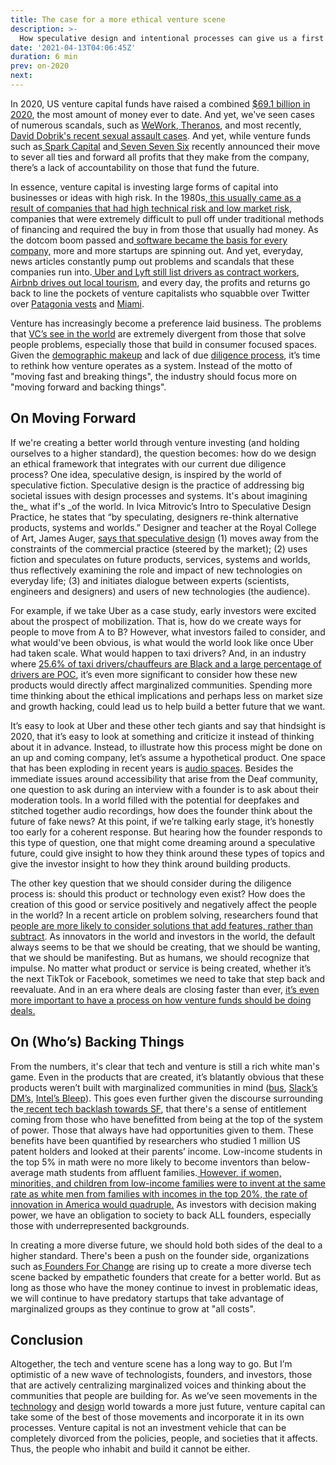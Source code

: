 ```yaml
---
title: The case for a more ethical venture scene
description: >-
  How speculative design and intentional processes can give us a first step for a better future
date: '2021-04-13T04:06:45Z'
duration: 6 min
prev: on-2020
next:
---
```


In 2020, US venture capital funds have raised a combined [$69.1 billion in 2020](https://pitchbook.com/news/articles/us-vc-fundraising-hits-record-69b-in-2020-after-a16z-closes-two-mega-funds), the most amount of money ever to date. And yet, we've seen cases of numerous scandals, such as [WeWork](https://newrepublic.com/article/160299/wework-book-review-billion-dollar-loser-rise-fall-adam-neumann),[ Theranos](https://www.businessinsider.com/the-history-of-silicon-valley-unicorn-theranos-and-ceo-elizabeth-holmes-2018-5), and most recently,[ David Dobrik's recent sexual assault cases](https://www.bbc.co.uk/news/technology-56536392). And yet, while venture funds such as[ Spark Capital](https://techcrunch.com/2021/03/21/spark-capital-decides-to-sever-all-ties-with-david-dobriks-dispo-app-weeks-after-leading-investment/) and[ Seven Seven Six](https://www.eonline.com/news/1251112/alexis-ohanian-addresses-troubling-david-dobrik-allegations-amid-dispo-app-investment) recently announced their move to sever all ties and forward all profits that they make from the company, there’s a lack of accountability on those that fund the future.

In essence, venture capital is investing large forms of capital into businesses or ideas with high risk. In the 1980s,[ this usually came as a result of companies that had high technical risk and low market risk](http://reactionwheel.net/2015/01/80s-vc.html), companies that were extremely difficult to pull off under traditional methods of financing and required the buy in from those that usually had money. As the dotcom boom passed and[ software became the basis for every company,](https://www.wsj.com/articles/SB10001424053111903480904576512250915629460) more and more startups are spinning out. And yet, everyday, news articles constantly pump out problems and scandals that these companies run into.[ Uber and Lyft still list drivers as contract workers](https://www.nbcnews.com/tech/tech-news/uber-lyft-face-landmark-lawsuit-over-gig-worker-classification-n1200526),[ Airbnb drives out local tourism](https://www.theguardian.com/commentisfree/2018/feb/12/profiteers-killing-airbnb-erode-communities), and every day, the profits and returns go back to line the pockets of venture capitalists who squabble over Twitter over [Patagonia vests](https://twitter.com/wongmjane/status/1380565150441205762) and [Miami](https://twitter.com/zebulgar/status/1334991230531301376).

Venture has increasingly become a preference laid business. The problems that [VC’s see in the world](https://www.theguardian.com/technology/2017/sep/01/juicero-silicon-valley-shutting-down) are extremely divergent from those that solve people problems, especially those that build in consumer focused spaces. Given the [demographic makeup](https://hbr.org/2020/08/institutional-investors-must-help-close-the-race-and-gender-gaps-in-venture-capital#:~:text=Proof%20is%20in%20the%20numbers,positions%20at%20venture%20capital%20firms.) and lack of due [diligence process](https://twitter.com/Jai__Malik/status/1359630443063181312), it’s time to rethink how venture operates as a system. Instead of the motto of "moving fast and breaking things", the industry should focus more on "moving forward and backing things".

## **On Moving Forward**

If we're creating a better world through venture investing (and holding ourselves to a higher standard), the question becomes: how do we design an ethical framework that integrates with our current due diligence process? One idea, speculative design, is inspired by the world of speculative fiction. Speculative design is the practice of addressing big societal issues with design processes and systems. It's about imagining the\_ what if's \_of the world. In Ivica Mitrovic’s Intro to Speculative Design Practice, he states that “by speculating, designers re-think alternative products, systems and worlds.” Designer and teacher at the Royal College of Art, James Auger, [says that speculative design](http://www.tandfonline.com/doi/abs/10.1080/14626268.2013.767276) (1) moves away from the constraints of the commercial practice (steered by the market); (2) uses fiction and speculates on future products, services, systems and worlds, thus reflectively examining the role and impact of new technologies on everyday life; (3) and initiates dialogue between experts (scientists, engineers and designers) and users of new technologies (the audience).

For example, if we take Uber as a case study, early investors were excited about the prospect of mobilization. That is, how do we create ways for people to move from A to B? However, what investors failed to consider, and what would've been obvious, is what would the world look like once Uber had taken scale. What would happen to taxi drivers? And, in an industry where [25.6% of taxi drivers/chauffeurs are Black and a large percentage of drivers are POC](https://datausa.io/profile/soc/taxi-drivers-chauffeurs#demographics), it’s even more significant to consider how these new products would directly affect marginalized communities. Spending more time thinking about the ethical implications and perhaps less on market size and growth hacking, could lead us to help build a better future that we want.

It’s easy to look at Uber and these other tech giants and say that hindsight is 2020, that it’s easy to look at something and criticize it instead of thinking about it in advance. Instead, to illustrate how this process might be done on an up and coming company, let’s assume a hypothetical product. One space that has been exploding in recent years is [audio spaces](https://a16z.com/2020/12/07/social-strikes-back-audio/). Besides the immediate issues around accessibility that arise from the Deaf community, one question to ask during an interview with a founder is to ask about their moderation tools. In a world filled with the potential for deepfakes and stitched together audio recordings, how does the founder think about the future of fake news? At this point, if we’re talking early stage, it’s honestly too early for a coherent response. But hearing how the founder responds to this type of question, one that might come dreaming around a speculative future, could give insight to how they think around these types of topics and give the investor insight to how they think around building products.

The other key question that we should consider during the diligence process is: should this product or technology even exist? How does the creation of this good or service positively and negatively affect the people in the world? In a recent article on problem solving, researchers found that [people are more likely to consider solutions that add features, rather than subtract](https://www.nature.com/articles/d41586-021-00592-0). As innovators in the world and investors in the world, the default always seems to be that we should be creating, that we should be wanting, that we should be manifesting. But as humans, we should recognize that impulse. No matter what product or service is being created, whether it’s the next TikTok or Facebook, sometimes we need to take that step back and reevaluate. And in an era where deals are closing faster than ever, [it’s even more important to have a process on how venture funds should be doing deals.](https://twitter.com/AmandaMGoetz/status/1380499131391737859)

## **On (Who’s) Backing Things**

From the numbers, it's clear that tech and venture is still a rich white man's game. Even in the products that are created, it’s blatantly obvious that these products weren’t built with marginalized communities in mind ([bus](https://www.pinknews.co.uk/2020/07/30/ebussy-electricbands-german-bussy-gay-twitter-reaction-funny-viral-meme/), [Slack’s DM’s](https://www.theverge.com/2021/3/24/22348126/slack-connect-direct-messaging-dm-company-feature), [Intel’s Bleep](https://www.theverge.com/2021/4/8/22373290/intel-bleep-ai-powered-abuse-toxicity-gaming-filters)). This goes even further given the discourse surrounding the[ recent tech backlash towards SF](https://www.motherjones.com/politics/2021/03/vc-lives-matter-silicon-valley-investors-want-to-oust-san-franciscos-reformist-da/), that there's a sense of entitlement coming from those who have benefitted from being at the top of the system of power. Those that always have had opportunities given to them. These benefits have been quantified by researchers who studied 1 million US patent holders and looked at their parents’ income. Low-income students in the top 5% in math were no more likely to become inventors than below-average math students from affluent families.[ However, if women, minorities, and children from low-income families were to invent at the same rate as white men from families with incomes in the top 20%, the rate of innovation in America would quadruple.](https://www.uspto.gov/sites/default/files/documents/SUCCESSAct-Bell.pdf) As investors with decision making power, we have an obligation to society to back ALL founders, especially those with underrepresented backgrounds.

In creating a more diverse future, we should hold both sides of the deal to a higher standard. There's been a push on the founder side, organizations such as[ Founders For Change](https://www.foundersforchange.org/) are rising up to create a more diverse tech scene backed by empathetic founders that create for a better world. But as long as those who have the money continue to invest in problematic ideas, we will continue to have predatory startups that take advantage of marginalized groups as they continue to grow at "all costs".

## **Conclusion**

Altogether, the tech and venture scene has a long way to go. But I’m optimistic of a new wave of technologists, founders, and investors, those that are actively centralizing marginalized voices and thinking about the communities that people are building for. As we’ve seen movements in the [technology](https://www.amazon.com/Black-Software-Internet-Justice-AfroNet/dp/0190863846) and [design](https://designjustice.org/) world towards a more just future, venture capital can take some of the best of those movements and incorporate it in its own processes. Venture capital is not an investment vehicle that can be completely divorced from the policies, people, and societies that it affects. Thus, the people who inhabit and build it cannot be either.
